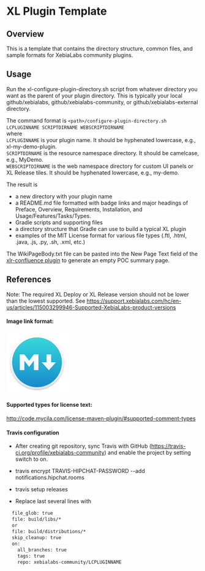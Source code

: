 # XL Plugin Template

## Overview

This is a template that contains the directory structure, common files, and sample formats for XebiaLabs community plugins.

## Usage

Run the xl-configure-plugin-directory.sh script from whatever directory you want as the parent of your plugin directory.  This is typically your local github/xebialabs, github/xebialabs-community, or github/xebialabs-external directory.

The command format is `<path>/configure-plugin-directory.sh LCPLUGINNAME SCRIPTDIRNAME WEBSCRIPTDIRNAME`  
where  
`LCPLUGINNAME` is your plugin name.  It should be hyphenated lowercase, e.g., xl-my-demo-plugin.  
`SCRIPTDIRNAME` is the resource namespace directory.  It should be camelcase, e.g., MyDemo.  
`WEBSCRIPTDIRNAME` is the web namespace directory for custom UI panels or XL Release tiles.  It should be hyphenated lowercase, e.g., my-demo.

The result is

* a new directory with your plugin name
* a README.md file formatted with badge links and major headings of Preface, Overview, Requirements, Installation, and Usage/Features/Tasks/Types.
* Gradle scripts and supporting files
* a directory structure that Gradle can use to build a typical XL plugin
* examples of the MIT License format for various file types (.ftl, .html, .java, .js, .py, .sh, .xml, etc.)

The WikiPageBody.txt file can be pasted into the New Page Text field of the [xlr-confluence plugin](https://github.com/xebialabs-community/xlr-confluence-plugin) to generate an empty POC summary page.

## References

Note:  The required XL Deploy or XL Release version should not be lower than the lowest supported.  See https://support.xebialabs.com/hc/en-us/articles/115003299946-Supported-XebiaLabs-product-versions

#### Image link format:

![screenshot of <image description>](images/macdown-logo-160.png)

#### Supported types for license text:

<http://code.mycila.com/license-maven-plugin/#supported-comment-types>

#### Travis configuration

* After creating git repository, sync Travis with GitHub (https://travis-ci.org/profile/xebialabs-community) and enable the project by setting switch to on.

* travis encrypt TRAVIS-HIPCHAT-PASSWORD --add  notifications.hipchat.rooms

* travis setup releases

* Replace last several lines with  

```
  file_glob: true
  file: build/libs/*
  or
  file: build/distributions/*
  skip_cleanup: true
  on:
    all_branches: true
    tags: true
    repo: xebialabs-community/LCPLUGINNAME
```
